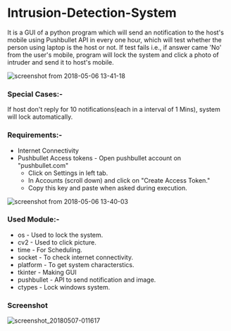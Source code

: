 # Intrusion-Detection-System
It is a GUI of a python program which will send an notification to the host's mobile using Pushbullet API in every one hour, which will test whether the person using laptop is the host or not. If test fails i.e., if answer came 'No' from the user's mobile, program will lock the system and click a photo of intruder and send it to host's mobile.

![screenshot from 2018-05-06 13-41-18](https://user-images.githubusercontent.com/31770961/39677404-d3686cfc-5197-11e8-86e6-65055fff67e8.png)


### Special Cases:-
If host don't reply for 10 notifications(each in a interval of 1 Mins), system will lock automatically.

### Requirements:-
- Internet Connectivity
- Pushbullet Access tokens - Open pushbullet account on "pushbullet.com"
	- Click on Settings in left tab.
	- In Accounts (scroll down) and click on "Create Access Token."
	- Copy this key and paste when asked during execution.
  
![screenshot from 2018-05-06 13-40-03](https://user-images.githubusercontent.com/31770961/39677395-bd7427b0-5197-11e8-8e23-5d95c63239f9.png)

### Used Module:-
- os - Used to lock the system.
- cv2 - Used to click picture.
- time - For Scheduling.
- socket - To check internet connectivity.
- platform - To get system characterstics.
- tkinter - Making GUI 
- pushbullet - API to send notification and image.
- ctypes - Lock windows system.

### Screenshot
![screenshot_20180507-011617](https://user-images.githubusercontent.com/31770961/39677412-e3a1cd0c-5197-11e8-96b2-a7d43c7975ab.png)
